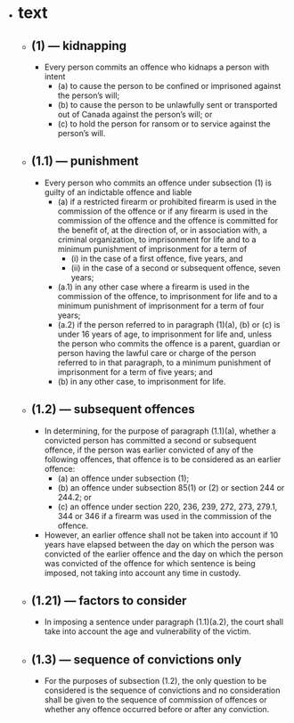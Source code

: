 - # text
	- ## (1) — kidnapping
		- Every person commits an offence who kidnaps a person with intent
			- (a) to cause the person to be confined or imprisoned against the person’s will;
			- (b) to cause the person to be unlawfully sent or transported out of Canada against the person’s will; or
			- (c) to hold the person for ransom or to service against the person’s will.
	- ## (1.1) — punishment
		- Every person who commits an offence under subsection (1) is guilty of an indictable offence and liable
			- (a) if a restricted firearm or prohibited firearm is used in the commission of the offence or if any firearm is used in the commission of the offence and the offence is committed for the benefit of, at the direction of, or in association with, a criminal organization, to imprisonment for life and to a minimum punishment of imprisonment for a term of
				- (i) in the case of a first offence, five years, and
				- (ii) in the case of a second or subsequent offence, seven years;
			- (a.1) in any other case where a firearm is used in the commission of the offence, to imprisonment for life and to a minimum punishment of imprisonment for a term of four years;
			- (a.2) if the person referred to in paragraph (1)(a), (b) or (c) is under 16 years of age, to imprisonment for life and, unless the person who commits the offence is a parent, guardian or person having the lawful care or charge of the person referred to in that paragraph, to a minimum punishment of imprisonment for a term of five years; and
			- (b) in any other case, to imprisonment for life.
	- ## (1.2) — subsequent offences
		- In determining, for the purpose of paragraph (1.1)(a), whether a convicted person has committed a second or subsequent offence, if the person was earlier convicted of any of the following offences, that offence is to be considered as an earlier offence:
			- (a) an offence under subsection (1);
			- (b) an offence under subsection 85(1) or (2) or section 244 or 244.2; or
			- (c) an offence under section 220, 236, 239, 272, 273, 279.1, 344 or 346 if a firearm was used in the commission of the offence.
		- However, an earlier offence shall not be taken into account if 10 years have elapsed between the day on which the person was convicted of the earlier offence and the day on which the person was convicted of the offence for which sentence is being imposed, not taking into account any time in custody.
	- ## (1.21) — factors to consider
		- In imposing a sentence under paragraph (1.1)(a.2), the court shall take into account the age and vulnerability of the victim.
	- ## (1.3) — sequence of convictions only
		- For the purposes of subsection (1.2), the only question to be considered is the sequence of convictions and no consideration shall be given to the sequence of commission of offences or whether any offence occurred before or after any conviction.